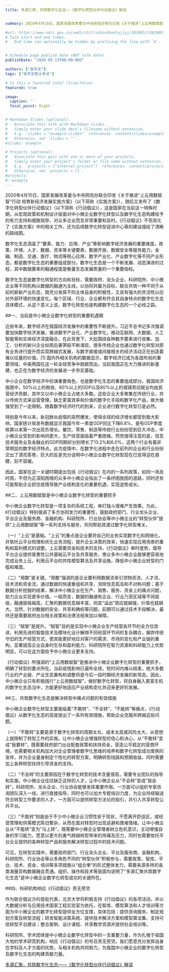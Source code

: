 ```yaml
---
title: 多源汇聚，共筑数字化生态——《数字化转型伙伴行动倡议》解读


summary: 2020年4月10日，国家发展改革委与中央网信办联合印发《关于推进“上云用数赋智”行动 培育新经济发展实施方案》（以下简称《实施方案》），随后又发布了《数字化转型伙伴行动倡议》（以下简称《行动倡议》），这是国家在当前这一特殊时期，从宏观政策和机制设计层面对中小微企业数字化转型以及数字化生态构建给予的有力支持和细致指导，对众多企业而言非常重要和及时。《行动倡议》不但具化了《实施方案》中的相关工作，还为后续数字化转型促进中心等的建设描绘了清晰的路线图。

#url: https://www.ndrc.gov.cn/xwdt/ztzl/szhzxhbxd/yjjyj/202005/t20200513_1227975_ext.html
# Talk start and end times.
#   End time can optionally be hidden by prefixing the line with `#`.


# Schedule page publish date (NOT talk date).
publishDate: "2020-05-13T00:00:00Z"

authors: ["张平文"]
tags: ["张平文院士专访"]

# Is this a featured talk? (true/false)
featured: true

image:
  caption: ''
  focal_point: Right


# Markdown Slides (optional).
#   Associate this talk with Markdown slides.
#   Simply enter your slide deck's filename without extension.
#   E.g. `slides = "example-slides"` references `content/slides/example-slides.md`.
#   Otherwise, set `slides = ""`.
#slides: example

# Projects (optional).
#   Associate this post with one or more of your projects.
#   Simply enter your project's folder or file name without extension.
#   E.g. `projects = ["internal-project"]` references `content/project/deep-learning/index.md`.
#   Otherwise, set `projects = []`.
#projects:
#- example
---
```

2020年4月10日，国家发展改革委与中央网信办联合印发《关于推进“上云用数赋智”行动 培育新经济发展实施方案》（以下简称《实施方案》），随后又发布了《数字化转型伙伴行动倡议》（以下简称《行动倡议》），这是国家在当前这一特殊时期，从宏观政策和机制设计层面对中小微企业数字化转型以及数字化生态构建给予的有力支持和细致指导，对众多企业而言非常重要和及时。《行动倡议》不但具化了《实施方案》中的相关工作，还为后续数字化转型促进中心等的建设描绘了清晰的路线图。


数字化生态涵盖了“要素、能力、应用、产业”等影响数字经济发展的重要维度。政策、环境、人才、数据、资本等关键要素，数据开放、数据安全等服务能力，金融、制造、交通、医疗、物流等核心应用，数字产业化、产业数字化等不同产业形态，都是数字化生态的重要组成部分。数字化生态是一个不断发展、动态演进的过程，其中数据要素的融通程度是衡量生态发展质量的一个重要指标。


数字化生态是数字化转型的方向和目标，需要政府、龙头企业、科研院所、中小微企业等不同机构以数据的融通为主线，以协同共赢为目标，联合共筑一种不同于从前的崭新产业形态，既充分发挥不同主体自身的积极性，又具有强大的灵活性以应对外部环境的快速变化。每个区域、行业、企业都有符合其自身特点的数字化生态具体模式，从这个意义上说，数字化转型也是构建数字化生态的一个必经之路。


##一、当前是中小微企业数字化转型的重要机遇期


近些年来，数字经济在我国经济发展中的重要性不断提升。习近平总书记多次强调要加快数字经济发展，推进数字产业化、产业数字化，推动互联网、大数据、人工智能等和实体经济深度融合。在此背景下，大批围绕各种数字要素进行收集、加工、分析的新兴企业如雨后春笋般不断涌现，很多传统企业也通过数字化转型对原有业务进行提升而实现跨越式发展，与数字直接或间接相关的经济活动正在创造着难以估量的价值。[1] 国内外相关机构的数据显示，数字经济已成为各国布局的重要领域，中美两国在这一轮全球竞争中脱颖而出。当前我国正在大力推进的新基建，也正在为数字经济的发展进一步夯实基础。


中小企业在数字经济中扮演重要角色，也是数字化生态的重要组成部分。我国经济版图中，50%以上的税收、60%以上的GDP以及80%以上的城镇劳动就业均由民营经济贡献，其中又以中小微企业占绝大多数。这些企业大多聚集在传统行业，并以传统方式来运营管理，缺乏更富效率和价值的数字化手段和数字化产品，做大做强受到了一定限制。随着数字经济时代的到来，企业进行数字化转型已是必然。


特别是今年以来，新冠肺炎疫情的突然爆发，使得全球的经济增长都受到极大影响，国家统计局发布数据显示我国今年一季度GDP同比下降6.8%，是有GDP季度核算以来第一次出现负增长。餐饮、零售、制造等传统行业纷纷受到巨大冲击，中小微企业受到的影响则更大，生产经营面临着严重困难。然而值得注意的是，信息技术服务业及金融业的GDP同期却分别增长了13.2%和6.0%，这两个行业有着非常明显的数字经济特点。此次疫情中，在数字化进程中走在前列的企业和行业纷纷交出了漂亮答卷，巨大的反差充分说明中小微企业数字化转型现在已变得迫在眉睫、刻不容缓。


因此，国家在这一关键时期提出包括《行动倡议》在内的一系列政策，如同一场及时雨，不但为正深陷困境的众多中小微企业指出了一条纾困脱困的道路，同时还有可能帮助企业抓住疫情导致产业结构变化的重要机遇，实现逆势成长。


##二、上云用数赋智是中小微企业数字化转型的重要抓手


中小微企业数字化转型是一项复杂的系统工程，单打独斗很难产生效果。为此，《行动倡议》特别强调了多方协同发力的重要性，鼓励政府部门、行业龙头企业、平台企业及服务商、金融机构、科研院所、行业协会等中小微企业的“转型伙伴”提供“上云用数赋智”等一系列支持与服务，共同帮助其渡过数字化转型难关。


（一）“上云”是基础。“上云”的重点是企业要将自己的业务实现数字化和网络化，并依托云平台梳理和优化业务流程，提升企业决策的效率，快速实现应用场景的重构和盈利模式的调整。上云需要资金和技术的支持，《行动倡议》审时度势，倡导平台企业提供普惠性公共基础云平台及共享服务，使众多中小微企业能够更容易地完成业务上云，利用云平台的共性模型算法及共享设施，降低中小微企业转型的门槛和难度。


（二）“用数”是关键。“用数”强调的是企业要利用数据流来引领物资流、人才流、技术流和资金流，通过数据的快速重组和共享，消除信息孤岛和不对称问题；基于数据分析挖掘的结果，解决中小微企业在生产、销售、服务、资金上的痛点问题，助力企业实现更多价值。一般而言，数据的融通有企业、行业乃至区域等不同层级，融通层级越高，汇聚的数据信息越丰富，则其“溢出”效应就越强，价值也就越大。当然，针对数据的安全、共享和确权等问题，前期可以通过技术手段解决，最终还是需要政府出台相关政策和法律法规来加以保障。


（三）“赋智”是提升。“赋智”目的是实现中小微企业生产经营各环节的全方位改进，利用先进的智能技术及模块化设计解绑不同经营环节间的复杂耦合，摒弃传统守旧的生产经营方式，使其能更好地应对客户的需求、市场的变化和产业链的重构，显著提高企业自身的生存和盈利能力。科研院所在智力资源和科研能力上优势明显，可以在这方面给予中小微企业更多支持。


《行动倡议》所强调的“上云用数赋智”是推进中小微企业数字化转型的重要抓手，明确了转型的要点所在。当前疫情影响已遍布全球，短时间内难以结束，绝大多数行业的产业链、产业生态重构和调整将是今后一段时期经济发展的新常态。因此，中小微企业只有积极践行“上云用数赋智”，做好数字化转型，将自身融入更富生机的数字化生态当中，方能更好地适应产业结构变化并迎来更好的发展。


##三、共筑数字化生态是解决转型中痛点问题的有效措施


中小微企业数字化转型主要面临着“不敢转”、“不会转”、“不能转”等痛点，《行动倡议》从数字化生态的高度提出了一系列有效措施，帮助企业克服并跨越这些问题。


（一）“不敢转”主要是源于数字化转型的周期太长、成本太高或风险太大，从思想上就限制了转型工作的实施。让中小微企业增强转型的信心和决心，从“不敢转”变成“我要转”，既需要政府部门出台配套政策和扶持资金，营造公平稳定的营商环境，也需要相关机构加大对企业管理者数字化思维的培养和数字化转型成功案例的宣传，并为企业量身制定个性化的转型方案，明确转型线路和预期收益，同时需要加上各种转型扶持引导资金的支持。


（二）“不会转”的主要原因在于数字化转型的技术含量很高，需要专业团队的指导和实施，中小微企业往往缺乏这样的人才。让中小微企业从“不会转”变成“我会转”，科研院所、龙头企业、行业协会能够发挥重要作用。一方面可以组织专家咨询团队深入一线，进行直接指导，同时也可以加大专题培训力度，为企业持续输送符合转型工作要求的人才。一方面可以提供转型方法论的指引，并引入共享转型公共平台。


（三）“不能转”则是由于不少中小微企业习惯性安于现状，不愿离开舒适区，或经营管理和供需模式陈旧繁杂，从而在面对转型时出现逃避和畏难情绪。让中小微企业从“不能转”变为“马上转”，既需要中小微企业管理者树立危机意识，主动增强自身的学习能力，愿意以更大的勇气跨越转型带来的阵痛及压力，同时也需要依托平台企业提供的各种转型产品和服务解决转型过程中的技术问题。


可见，在转型实践中，需要政府部门、行业龙头企业、平台及服务商、金融机构、科研院所、行业协会等众多角色不同的“转型伙伴”积极参与，需要政策、智库、平台、技术、资金、培训等多项措施以“组合拳”的形式整体发力，需要来源多样的各类海量异构数据融会贯通。组织、操作和技术等层面均说明了“多源汇聚共筑数字化生态”是中小微企业数字化转型成功的关键所在。


##四、科研机构响应《行动倡议》责无旁贷


作为联合倡议方的首批代表，北京大学将积极支持《行动倡议》的各项活动，并以大数据分析与应用技术国家工程实验室为依托，在智库、模型算法和人才培训等方面为中小微企业的数字化转型提供全方位支撑，具体包括：提供咨询服务、制定规划方案及转型流程；研发智能决策系统、提供技术解决方案和模型算法集、支持可信转型平台建设；整合案例、设计课程、共享教学资源并提供社会培训等。


科研院所、学术团体是中小微企业数字化转型中的一支重要力量，作为扎根于祖国大地的学术研究机构，响应《行动倡议》的号召责无旁贷。我们愿意充分发挥自身在学科及人才方面的优势，与相关机构共同努力，为我国中小微企业的数字化转型及数字化生态的构建贡献力量。

[多源汇聚，共筑数字化生态——《数字化转型伙伴行动倡议》解读](https://www.ndrc.gov.cn/xwdt/ztzl/szhzxhbxd/yjjyj/202005/t20200513_1227975_ext.html)